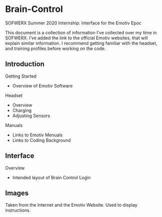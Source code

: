# Brain-Control
SOFWERX Summer 2020 Internship: Interface for the Emotiv Epoc 


This document is a collection of information I’ve collected over my time in SOFWERX. 
I’ve added the link to the official Emotiv websites, that will explain similar information. 
I recommend getting familiar with the headset, and training profiles before working on the code.

## Introduction

Getting Started
  * Overview of Emotiv Software 
  
Headset
  * Overview
  * Charging
  * Adjusting Sensors

Manuals
  * Links to Emotiv Menuals
  * Links to Coding Background

## Interface

Overview
 * Intended layout of Brain Control Login
 
## Images
 
Taken from the Internet and the Emotiv Website. Used to display instructions.
